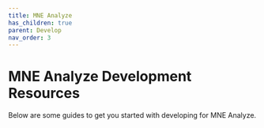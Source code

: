 ```yaml
---
title: MNE Analyze
has_children: true
parent: Develop
nav_order: 3
---
```

# MNE Analyze Development Resources

Below are some guides to get you started with developing for MNE Analyze.
